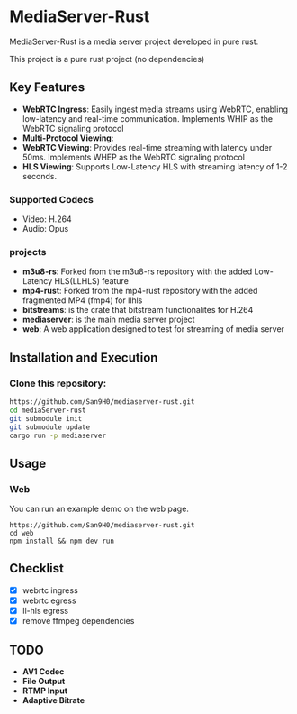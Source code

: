 # MediaServer-Rust

MediaServer-Rust is a media server project developed in pure rust.

This project is a pure rust project (no dependencies)

## Key Features
- **WebRTC Ingress**: Easily ingest media streams using WebRTC, enabling low-latency and real-time communication. Implements WHIP as the WebRTC signaling protocol
- **Multi-Protocol Viewing**:
- **WebRTC Viewing**: Provides real-time streaming with latency under 50ms. Implements WHEP as the WebRTC signaling protocol
- **HLS Viewing**: Supports Low-Latency HLS with streaming latency of 1-2 seconds.

### Supported Codecs
- Video: H.264
- Audio: Opus

### projects
- **m3u8-rs**: Forked from the m3u8-rs repository with the added Low-Latency HLS(LLHLS) feature
- **mp4-rust**: Forked from the mp4-rust repository with the added fragmented MP4 (fmp4) for llhls
- **bitstreams**: is the crate that bitstream functionalites for H.264
- **mediaserver**: is the main media server project
- **web**: A web application designed to test for streaming of media server 

## Installation and Execution

### Clone this repository:
```bash
https://github.com/San9H0/mediaserver-rust.git
cd mediaServer-rust
git submodule init
git submodule update
cargo run -p mediaserver
```

## Usage
### Web
You can run an example demo on the web page.
```
https://github.com/San9H0/mediaserver-rust.git
cd web
npm install && npm dev run
```

## Checklist
- [x] webrtc ingress
- [x] webrtc egress
- [x] ll-hls egress
- [x] remove ffmpeg dependencies

## TODO
- **AV1 Codec**
- **File Output**
- **RTMP Input**
- **Adaptive Bitrate**